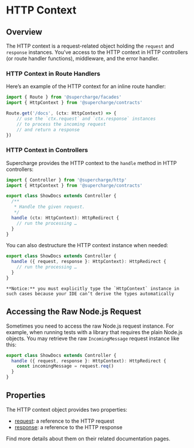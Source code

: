 # HTTP Context


## Overview
The HTTP context is a request-related object holding the `request` and `response` instances. You’ve access to the HTTP context in HTTP controllers (or route handler functions), middleware, and the error handler.


### HTTP Context in Route Handlers
Here’s an example of the HTTP context for an inline route handler:

```ts
import { Route } from '@supercharge/facades'
import { HttpContext } from '@supercharge/contracts'

Route.get('/docs', (ctx: HttpContext) => {
    // use the `ctx.request` and `ctx.response` instances
    // to process the incoming request
    // and return a response
})
```


### HTTP Context in Controllers
Supercharge provides the HTTP context to the `handle` method in HTTP controllers:

```ts
import { Controller } from '@supercharge/http'
import { HttpContext } from '@supercharge/contracts'

export class ShowDocs extends Controller {
  /**
   * Handle the given request.
   */
  handle (ctx: HttpContext): HttpRedirect {
    // run the processing …
  }
}
```

You can also destructure the HTTP context instance when needed:

```ts
export class ShowDocs extends Controller {
  handle ({ request, response }: HttpContext): HttpRedirect {
    // run the processing …
  }
}
```

```info
**Notice:** you must explicitly type the `HttpContext` instance in such cases because your IDE can’t derive the types automatically
```


## Accessing the Raw Node.js Request
Sometimes you need to access the raw Node.js request instance. For example, when running tests with a library that requires the plain Node.js objects. You may retrieve the raw `IncomingMessage` request instance like this:

```ts
export class ShowDocs extends Controller {
  handle ({ request, response }: HttpContext): HttpRedirect {
    const incomingMessage = request.req()
  }
}
```


## Properties
The HTTP context object provides two properties:

- [request](/docs/{{version}}/requests): a reference to the HTTP request
- [response](/docs/{{version}}/responses): a reference to the HTTP response

Find more details about them on their related documentation pages.
